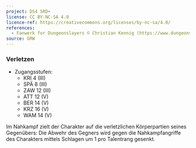 ```yaml
---
project: DS4 SRD+
license: CC BY-NC-SA 4.0
licence-ref: https://creativecommons.org/licenses/by-nc-sa/4.0/
references: 
  - Fanwerk for Dungeonslayers © Christian Kennig (https://www.dungeonslayers.net/)
source: GRW
---
```


### Verletzen

- Zugangsstufen:
  - KRI 4 (III)
  - SPÄ 8 (III)
  - ZAW 12 (III)
  - ATT 12 (V)
  - BER 14 (V)
  - KRZ 16 (V)
  - WAM 14 (V)

Im Nahkampf zielt der Charakter auf die verletzlichen Körperpartien seines Gegenübers: Die Abwehr des Gegners wird gegen die Nahkampfangriffe des Charakters mittels Schlagen um 1 pro Talentrang gesenkt.

